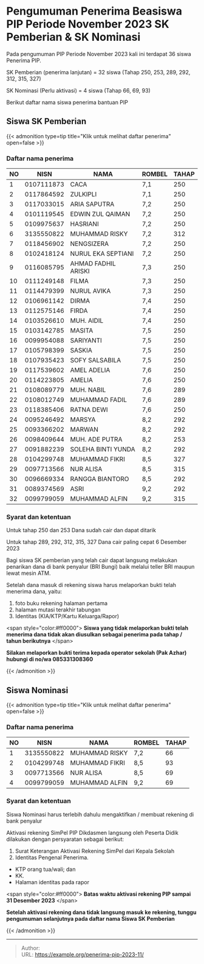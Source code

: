 # Pengumuman Penerima Beasiswa PIP Periode November 2023 SK Pemberian &amp; SK Nominasi


Pada pengumuman PIP Periode November 2023 kali ini terdapat 36 siswa Penerima PIP. 

SK Pemberian (penerima lanjutan)    = 32 siswa (Tahap 250, 253, 289, 292, 312, 315, 327)

SK Nominasi (Perlu aktivasi)        = 4 siswa (Tahap 66, 69, 93)

Berikut daftar nama siswa penerima bantuan PIP

## Siswa SK Pemberian

{{&lt; admonition type=tip title=&#34;Klik untuk melihat daftar penerima&#34; open=false &gt;}}

### Daftar nama penerima

| NO | NISN       | NAMA                | ROMBEL | TAHAP |
| -- | ---------- | ------------------- | ------ | ----- |
| 1  | 0107111873 | CACA                | 7,1    | 250   |
| 2  | 0117864592 | ZULKIPLI            | 7,1    | 250   |
| 3  | 0117033015 | ARIA SAPUTRA        | 7,2    | 250   |
| 4  | 0101119545 | EDWIN ZUL QAIMAN    | 7,2    | 250   |
| 5  | 0109975637 | HASRIANI            | 7,2    | 250   |
| 6  | 3135550822 | MUHAMMAD RISKY      | 7,2    | 312   |
| 7  | 0118456902 | NENGSIZERA          | 7,2    | 250   |
| 8  | 0102418124 | NURUL EKA SEPTIANI  | 7,2    | 250   |
| 9  | 0116085795 | AHMAD FADHIL ARISKI | 7,3    | 250   |
| 10 | 0111249148 | FILMA               | 7,3    | 250   |
| 11 | 0114479399 | NURUL AVIKA         | 7,3    | 250   |
| 12 | 0106961142 | DIRMA               | 7,4    | 250   |
| 13 | 0112575146 | FIRDA               | 7,4    | 250   |
| 14 | 0103526610 | MUH. AIDIL          | 7,4    | 250   |
| 15 | 0103142785 | MASITA              | 7,5    | 250   |
| 16 | 0099954088 | SARIYANTI           | 7,5    | 250   |
| 17 | 0105798399 | SASKIA              | 7,5    | 250   |
| 18 | 0107935423 | SOFY SALSABILA      | 7,5    | 250   |
| 19 | 0117539602 | AMEL ADELIA         | 7,6    | 250   |
| 20 | 0114223805 | AMELIA              | 7,6    | 250   |
| 21 | 0108089779 | MUH. NABIL          | 7,6    | 289   |
| 22 | 0108012749 | MUHAMMAD FADIL      | 7,6    | 289   |
| 23 | 0118385406 | RATNA DEWI          | 7,6    | 250   |
| 24 | 0095246492 | MARSYA              | 8,2    | 292   |
| 25 | 0093366202 | MARWAN              | 8,2    | 292   |
| 26 | 0098409644 | MUH. ADE PUTRA      | 8,2    | 253   |
| 27 | 0091882239 | SOLEHA BINTI YUNDA  | 8,2    | 292   |
| 28 | 0104299748 | MUHAMMAD FIKRI      | 8,5    | 327   |
| 29 | 0097713566 | NUR ALISA           | 8,5    | 315   |
| 30 | 0096669334 | RANGGA BIANTORO     | 8,5    | 292   |
| 31 | 0089374569 | ASRI                | 9,2    | 292   |
| 32 | 0099799059 | MUHAMMAD ALFIN      | 9,2    | 315   |

### Syarat dan ketentuan

Untuk tahap 250 dan 253 Dana sudah cair dan dapat ditarik 

Untuk tahap 289, 292, 312, 315, 327 Dana cair paling cepat 6 Desember 2023

Bagi siswa SK pemberian yang telah cair dapat langsung melakukan penarikan dana di bank penyalur (BRI Bungi) baik melalui teller BRI maupun lewat mesin ATM.

Setelah dana masuk di rekening siswa harus melaporkan bukti telah menerima dana, yaitu:

1. foto buku rekening halaman pertama
2. halaman mutasi terakhir tabungan
3. Identitas (KIA/KTP/Kartu Keluarga/Rapor)

&lt;span style=&#34;color:#ff0000&#34;&gt; **Siswa yang tidak melaporkan bukti telah menerima dana tidak akan diusulkan sebagai penerima pada tahap / tahun berikutnya** &lt;/span&gt;

**Silakan melaporkan bukti terima kepada operator sekolah (Pak Azhar) hubungi di no/wa 085331308360**

{{&lt; /admonition &gt;}}

## Siswa Nominasi

{{&lt; admonition type=tip title=&#34;Klik untuk melihat daftar penerima&#34; open=false &gt;}}

### Daftar nama penerima

| NO | NISN       | NAMA           | ROMBEL | TAHAP |
| -- | ---------- | -------------- | ------ | ----- |
| 1  | 3135550822 | MUHAMMAD RISKY | 7,2    | 66    |
| 2  | 0104299748 | MUHAMMAD FIKRI | 8,5    | 93    |
| 3  | 0097713566 | NUR ALISA      | 8,5    | 69    |
| 4  | 0099799059 | MUHAMMAD ALFIN | 9,2    | 69    |

### Syarat dan ketentuan

Siswa Nominasi harus terlebih dahulu mengaktifkan / membuat rekening di bank penyalur

Aktivasi rekening SimPel PIP Dikdasmen langsung oleh Peserta Didik dilakukan dengan persyaratan sebagai berikut:

1. Surat Keterangan Aktivasi Rekening SimPel dari Kepala Sekolah
2. Identitas Pengenal Penerima.

- KTP orang tua/wali; dan
- KK.
- Halaman identitas pada rapor

&lt;span style=&#34;color:#ff0000&#34;&gt; **Batas waktu aktivasi rekening PIP sampai 31 Desember 2023** &lt;/span&gt;

**Setelah aktivasi rekening dana tidak langsung masuk ke rekening, tunggu pengumuman selanjutnya pada daftar nama Siswa SK Pemberian**

{{&lt; /admonition &gt;}}


---

> Author:   
> URL: https://example.org/penerima-pip-2023-11/  

